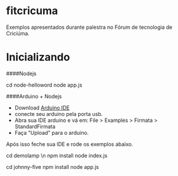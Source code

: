 fitcricuma
==========

Exemplos apresentados durante palestra no Fórum de tecnologia de Criciúma.

Inicializando
==========
####Nodejs

cd node-helloword
node app.js

####Arduino + Nodejs

- Download [Arduino IDE](http://arduino.cc/en/main/software)
- conecte seu arduino pela porta usb.
- Abra sua IDE arduino e vá em: File > Examples > Firmata > StandardFirmata
- Faça "Upload" para o arduino.

Após isso feche sua IDE e rode os exemplos abaixo.

cd demolamp \n
npm install
node index.js

cd johnny-five
npm install
node app.js

